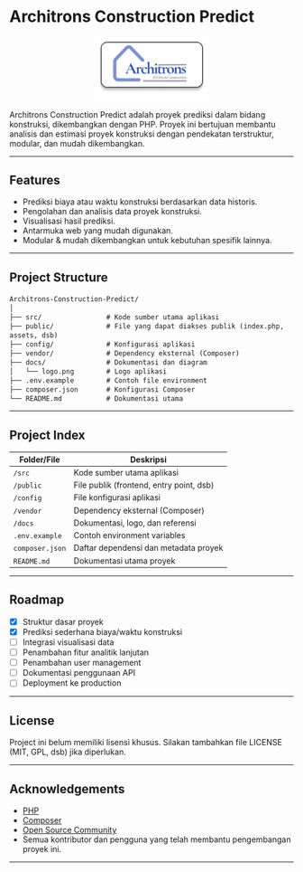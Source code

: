 # Architrons Construction Predict

<p align="center">
  <img src="templates/assets/logo.png" alt="Architrons Construction Predict Logo" width="200"/>
</p>

Architrons Construction Predict adalah proyek prediksi dalam bidang konstruksi, dikembangkan dengan PHP. Proyek ini bertujuan membantu analisis dan estimasi proyek konstruksi dengan pendekatan terstruktur, modular, dan mudah dikembangkan.

---

## Features

- Prediksi biaya atau waktu konstruksi berdasarkan data historis.
- Pengolahan dan analisis data proyek konstruksi.
- Visualisasi hasil prediksi.
- Antarmuka web yang mudah digunakan.
- Modular & mudah dikembangkan untuk kebutuhan spesifik lainnya.

---

## Project Structure

```
Architrons-Construction-Predict/
│
├── src/                # Kode sumber utama aplikasi
├── public/             # File yang dapat diakses publik (index.php, assets, dsb)
├── config/             # Konfigurasi aplikasi
├── vendor/             # Dependency eksternal (Composer)
├── docs/               # Dokumentasi dan diagram
│   └── logo.png        # Logo aplikasi
├── .env.example        # Contoh file environment
├── composer.json       # Konfigurasi Composer
└── README.md           # Dokumentasi utama
```

---

## Project Index

| Folder/File           | Deskripsi                                         |
|-----------------------|--------------------------------------------------|
| `/src`                | Kode sumber utama aplikasi                       |
| `/public`             | File publik (frontend, entry point, dsb)         |
| `/config`             | File konfigurasi aplikasi                        |
| `/vendor`             | Dependency eksternal (Composer)                  |
| `/docs`               | Dokumentasi, logo, dan referensi                 |
| `.env.example`        | Contoh environment variables                     |
| `composer.json`       | Daftar dependensi dan metadata proyek            |
| `README.md`           | Dokumentasi utama proyek                         |

---

## Roadmap

- [x] Struktur dasar proyek
- [x] Prediksi sederhana biaya/waktu konstruksi
- [ ] Integrasi visualisasi data
- [ ] Penambahan fitur analitik lanjutan
- [ ] Penambahan user management
- [ ] Dokumentasi penggunaan API
- [ ] Deployment ke production

---


## License

Project ini belum memiliki lisensi khusus. Silakan tambahkan file LICENSE (MIT, GPL, dsb) jika diperlukan.

---

## Acknowledgements

- [PHP](https://www.php.net/)
- [Composer](https://getcomposer.org/)
- [Open Source Community](https://github.com/)
- Semua kontributor dan pengguna yang telah membantu pengembangan proyek ini.

---

